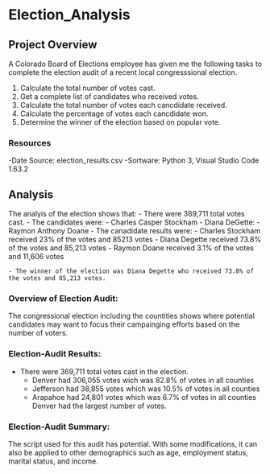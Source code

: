 # Election_Analysis

## Project Overview
A Colorado Board of Elections employee has given me the following tasks to complete the election audit of a recent local congresssional election.

1. Calculate the total number of votes cast. 
2. Get a complete list of candidates who received votes.
3. Calculate the total number of votes each cancdidate received. 
4. Calculate the percentage of votes each cancdidate won.
5. Determine the winner of the election based on popular vote.
### Resources
-Date Source: election_results.csv
-Sortware: Python 3, Visual Studio Code 1.63.2

## Analysis 
The analyis of the election shows that:
	- There were 369,711 total votes cast.
	- The candidates were:
		 - Charles Casper Stockham
		 - Diana DeGette:
		 - Raymon Anthony Doane
	- The canadidate results were:
		 - Charles Stockham received 23% of the votes and 85213 votes
		 - Diana Degette received 73.8% of the votes and 85,213 votes
		 - Raymon Doane received 3.1% of the votes and 11,606 votes

	- The winner of the election was Diana Degette who received 73.8% of the votes and 85,213 votes. 

### Overview of Election Audit:
The congressional election including the countities shows where potential candidates may want to focus their campainging efforts based on the number of voters. 
### Election-Audit Results:

- There were 369,711 total votes cast in the election.
	- Denver had 306,055 votes wich was 82.8% of votes in all counties
	- Jefferson had 38,855 votes which was 10.5% of votes in all counties
	- Arapahoe had 24,801 votes which was 6.7% of votes in all counties
Denver had the largest number of votes.

### Election-Audit Summary:

The script used for this audit has potential. With some modifications, it can also be applied to other demographics such as age, employment status, marital status, and income. 

